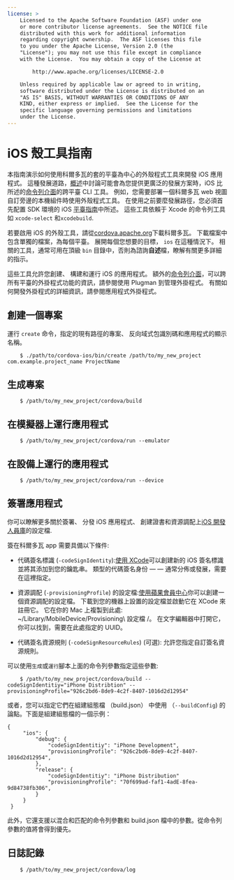 ```yaml
---
license: >
    Licensed to the Apache Software Foundation (ASF) under one
    or more contributor license agreements.  See the NOTICE file
    distributed with this work for additional information
    regarding copyright ownership.  The ASF licenses this file
    to you under the Apache License, Version 2.0 (the
    "License"); you may not use this file except in compliance
    with the License.  You may obtain a copy of the License at

        http://www.apache.org/licenses/LICENSE-2.0

    Unless required by applicable law or agreed to in writing,
    software distributed under the License is distributed on an
    "AS IS" BASIS, WITHOUT WARRANTIES OR CONDITIONS OF ANY
    KIND, either express or implied.  See the License for the
    specific language governing permissions and limitations
    under the License.
---
```


# iOS 殼工具指南

本指南演示如何使用科爾多瓦的套的平臺為中心的外殼程式工具來開發 iOS 應用程式。 這種發展道路，<a href="../../overview/index.html">概述</a>中討論可能會為您提供更廣泛的發展方案時，iOS 比所述的<a href="../../cli/index.html">命令列介面</a>的跨平臺 CLI 工具。 例如，您需要部署一個科爾多瓦 web 視圖自訂旁邊的本機組件時使用外殼程式工具。 在使用之前要麼發展路徑，您必須首先配置 SDK 環境的 iOS <a href="../index.html">平臺指南</a>中所述。 這些工具依賴于 Xcode 的命令列工具如 `xcode-select` 和`xcodebuild`.

若要啟用 iOS 的外殼工具，請從[cordova.apache.org][1]下載科爾多瓦。 下載檔案中包含單獨的檔案，為每個平臺。 展開每個您想要的目標， `ios` 在這種情況下。 相關的工具，通常可用在頂級 `bin` 目錄中，否則為諮詢**自述**檔，瞭解有關更多詳細的指示。

 [1]: http://cordova.apache.org

這些工具允許您創建、 構建和運行 iOS 的應用程式。 額外的<a href="../../cli/index.html">命令列介面</a>，可以跨所有平臺的外掛程式功能的資訊，請參閱使用 Plugman 到管理外掛程式。 有關如何開發外掛程式的詳細資訊，請參閱應用程式外掛程式。

## 創建一個專案

運行 `create` 命令，指定的現有路徑的專案、 反向域式包識別碼和應用程式的顯示名稱。

        $ ./path/to/cordova-ios/bin/create /path/to/my_new_project com.example.project_name ProjectName
    

## 生成專案

        $ /path/to/my_new_project/cordova/build
    

## 在模擬器上運行應用程式

        $ /path/to/my_new_project/cordova/run --emulator
    

## 在設備上運行的應用程式

        $ /path/to/my_new_project/cordova/run --device
    

## 簽署應用程式

你可以瞭解更多關於簽署、 分發 iOS 應用程式、 創建證書和資源調配上[iOS 開發人員庫][2]的設定檔.

 [2]: https://developer.apple.com/library/ios/documentation/IDEs/Conceptual/AppDistributionGuide/ConfiguringYourApp/ConfiguringYourApp.html

簽在科爾多瓦 app 需要具備以下條件:

*   代碼簽名標識 (`-codeSignIdentity`):[使用 XCode][3]可以創建新的 iOS 簽名標識並將其添加到您的鑰匙串。 類型的代碼簽名身份 — — 通常分佈或發展，需要在這裡指定。

*   資源調配 (`-provisioningProfile`) 的設定檔:[使用蘋果會員中心][4]你可以創建一個資源調配的設定檔。 下載到您的機器上設置的設定檔並啟動它在 XCode 來註冊它。 它在你的 Mac 上複製到此處: ~/Library/MobileDevice/Provisioning\ 設定檔 /。 在文字編輯器中打開它，你可以找到，需要在此處指定的 UUID。

*   代碼簽名資源規則 (`-codeSignResourceRules`) (可選): 允許您指定自訂簽名資源規則。

 [3]: https://developer.apple.com/library/ios/documentation/IDEs/Conceptual/AppDistributionGuide/MaintainingCertificates/MaintainingCertificates.html#//apple_ref/doc/uid/TP40012582-CH31-SW6
 [4]: https://developer.apple.com/library/ios/documentation/IDEs/Conceptual/AppDistributionGuide/MaintainingProfiles/MaintainingProfiles.html#//apple_ref/doc/uid/TP40012582-CH30-SW61

可以使用`生成`或`運行`腳本上面的命令列參數指定這些參數:

        $ /path/to/my_new_project/cordova/build --codeSignIdentitiy="iPhone Distribtion" --provisioningProfile="926c2bd6-8de9-4c2f-8407-1016d2d12954" 
    

或者，您可以指定它們在組建組態檔 （build.json） 中使用 （`--buildConfig`) 的論點。下面是組建組態檔的一個示例：

    {
         "ios": {
             "debug": {
                 "codeSignIdentitiy": "iPhone Development",
                 "provisioningProfile": "926c2bd6-8de9-4c2f-8407-1016d2d12954",
             },
             "release": {
                 "codeSignIdentitiy": "iPhone Distribution"
                 "provisioningProfile": "70f699ad-faf1-4adE-8fea-9d84738fb306",
             }
         }
     }
    

此外，它還支援以混合和匹配的命令列參數和 build.json 檔中的參數。從命令列參數的值將會得到優先。

## 日誌記錄

        $ /path/to/my_new_project/cordova/log